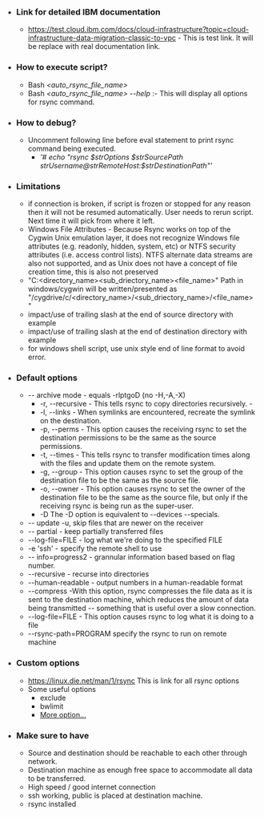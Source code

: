 - ### Link for detailed IBM documentation
    - https://test.cloud.ibm.com/docs/cloud-infrastructure?topic=cloud-infrastructure-data-migration-classic-to-vpc - This is test link. It will be replace with real documentation link.
- ### How to execute script?
    - Bash *<auto_rsync_file_name>* 
	- Bash *<auto_rsync_file_name> --help* :- This will display all options for rsync command.
- ### How to debug?
    - Uncomment following line before eval statement to print rsync command being executed.
        - *'# echo "rsync $strOptions $strSourcePath $strUsername@$strRemoteHost:$strDestinationPath"'*
- ### Limitations
    - if connection is broken, if script is frozen or stopped for any reason then it will not be resumed automatically. User needs to rerun script.	 Next time it will pick from where it left.
	- Windows File Attributes - Because Rsync works on top of the Cygwin Unix emulation layer, it does not recognize Windows file attributes (e.g. readonly, hidden, system, etc) or NTFS security attributes (i.e. access control lists). NTFS alternate data streams are also not supported, and as Unix does not have a concept of file creation time, this is also not preserved
	- "C:\<directory_name>\<sub_driectory_name>\<file_name>" Path in windows/cygwin will be written/presented as "/cygdrive/c/<directory_name>/<sub_driectory_name>/<file_name>"
	- impact/use of trailing slash at the end of source directory with example
	- impact/use of trailing slash at the end of destination directory with example
	- for windows shell script, use unix style end of line format to avoid error.
- ### Default options
    - -- archive mode  -  equals -rlptgoD (no -H,-A,-X)
        - -r, --recursive - This tells rsync to copy directories recursively.        -
        - -l, --links - When symlinks are encountered, recreate the symlink on the destination.
        - -p, --perms - This option causes the receiving rsync to set the destination permissions to be the  same  as  the
       source  permissions.
        - -t, --times - This tells rsync to transfer modification times along with the files and update them on the remote
       system. 
        - -g, --group - This option causes rsync to set the group of the destination file to be the  same  as  the  source file.
        - -o, --owner - This option causes rsync to set the owner of the destination file to be the  same  as  the  source
       file,  but  only  if  the receiving rsync is being run as the super-user.
        - -D     The -D option is equivalent to --devices --specials.
    - -- update  -u, skip files that are newer on the receiver
    - -- partial - keep partially transferred files
    - --log-file=FILE - log what we're doing to the specified FILE
    - -e 'ssh' -  specify the remote shell to use
    - -- info=progress2 - grannular information based based on flag number.
    - --recursive - recurse into directories
    - --human-readable - output numbers in a human-readable format
    - --compress -With this option, rsync compresses the file data as it is sent to the destination machine, which reduces the amount of data being transmitted -- something that is useful over a slow connection.
    - --log-file=FILE - This option causes rsync to log what it is doing to a file
    - --rsync-path=PROGRAM    specify the rsync to run on remote machine
- ### Custom options
    - https://linux.die.net/man/1/rsync This is link for all rsync options
    - Some useful options
        - exclude
        - bwlimit
        - [More option...](https://linux.die.net/man/1/rsync) 
- ### Make sure to have
	- Source and destination should be reachable to each other through network.
	- Destination machine as enough free space to accommodate all data to be transferred.
	- High speed / good internet connection
	- ssh working, public is placed at destination machine.
	- rsync installed
